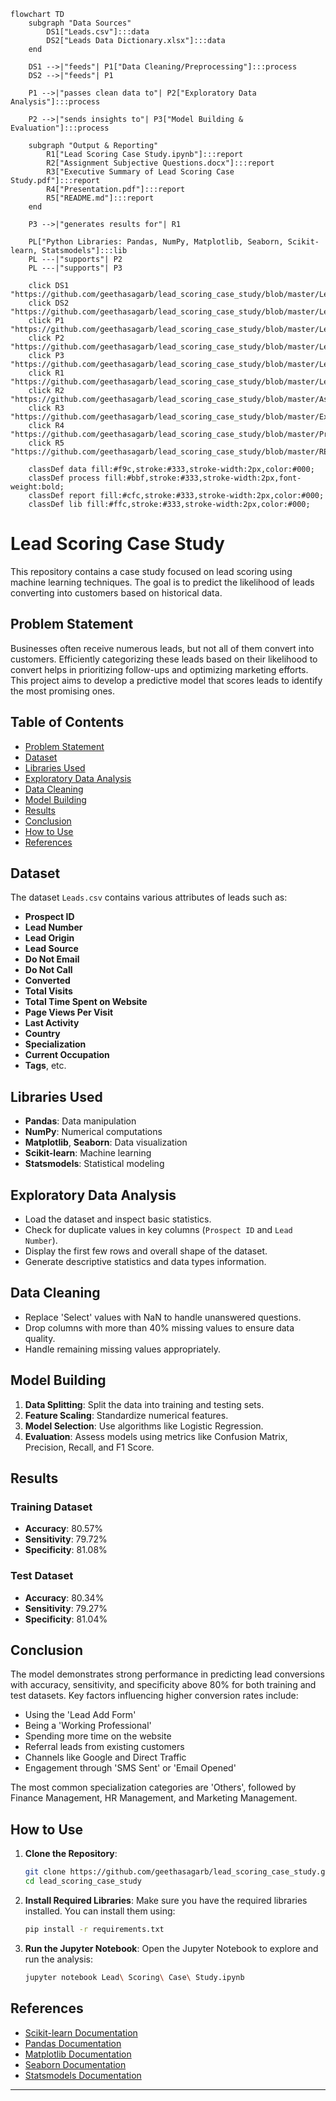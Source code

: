 ```mermaid
flowchart TD
    subgraph "Data Sources"
        DS1["Leads.csv"]:::data
        DS2["Leads Data Dictionary.xlsx"]:::data
    end

    DS1 -->|"feeds"| P1["Data Cleaning/Preprocessing"]:::process
    DS2 -->|"feeds"| P1

    P1 -->|"passes clean data to"| P2["Exploratory Data Analysis"]:::process

    P2 -->|"sends insights to"| P3["Model Building & Evaluation"]:::process

    subgraph "Output & Reporting"
        R1["Lead Scoring Case Study.ipynb"]:::report
        R2["Assignment Subjective Questions.docx"]:::report
        R3["Executive Summary of Lead Scoring Case Study.pdf"]:::report
        R4["Presentation.pdf"]:::report
        R5["README.md"]:::report
    end

    P3 -->|"generates results for"| R1

    PL["Python Libraries: Pandas, NumPy, Matplotlib, Seaborn, Scikit-learn, Statsmodels"]:::lib
    PL ---|"supports"| P2
    PL ---|"supports"| P3

    click DS1 "https://github.com/geethasagarb/lead_scoring_case_study/blob/master/Leads.csv"
    click DS2 "https://github.com/geethasagarb/lead_scoring_case_study/blob/master/Leads%20Data%20Dictionary.xlsx"
    click P1 "https://github.com/geethasagarb/lead_scoring_case_study/blob/master/Lead%20Scoring%20Case%20Study.ipynb"
    click P2 "https://github.com/geethasagarb/lead_scoring_case_study/blob/master/Lead%20Scoring%20Case%20Study.ipynb"
    click P3 "https://github.com/geethasagarb/lead_scoring_case_study/blob/master/Lead%20Scoring%20Case%20Study.ipynb"
    click R1 "https://github.com/geethasagarb/lead_scoring_case_study/blob/master/Lead%20Scoring%20Case%20Study.ipynb"
    click R2 "https://github.com/geethasagarb/lead_scoring_case_study/blob/master/Assignment%20Subjective%20Questions.docx"
    click R3 "https://github.com/geethasagarb/lead_scoring_case_study/blob/master/Executive%20Summary%20of%20Lead%20Scoring%20Case%20Study.pdf"
    click R4 "https://github.com/geethasagarb/lead_scoring_case_study/blob/master/Presentation.pdf"
    click R5 "https://github.com/geethasagarb/lead_scoring_case_study/blob/master/README.md"

    classDef data fill:#f9c,stroke:#333,stroke-width:2px,color:#000;
    classDef process fill:#bbf,stroke:#333,stroke-width:2px,font-weight:bold;
    classDef report fill:#cfc,stroke:#333,stroke-width:2px,color:#000;
    classDef lib fill:#ffc,stroke:#333,stroke-width:2px,color:#000;
```


# Lead Scoring Case Study

This repository contains a case study focused on lead scoring using machine learning techniques. The goal is to predict the likelihood of leads converting into customers based on historical data.


## Problem Statement
Businesses often receive numerous leads, but not all of them convert into customers. Efficiently categorizing these leads based on their likelihood to convert helps in prioritizing follow-ups and optimizing marketing efforts. This project aims to develop a predictive model that scores leads to identify the most promising ones.

## Table of Contents
- [Problem Statement](#problem-statement)
- [Dataset](#dataset)
- [Libraries Used](#libraries-used)
- [Exploratory Data Analysis](#exploratory-data-analysis)
- [Data Cleaning](#data-cleaning)
- [Model Building](#model-building)
- [Results](#results)
- [Conclusion](#conclusion)
- [How to Use](#how-to-use)
- [References](#references)

## Dataset
The dataset `Leads.csv` contains various attributes of leads such as:
- **Prospect ID**
- **Lead Number**
- **Lead Origin**
- **Lead Source**
- **Do Not Email**
- **Do Not Call**
- **Converted**
- **Total Visits**
- **Total Time Spent on Website**
- **Page Views Per Visit**
- **Last Activity**
- **Country**
- **Specialization**
- **Current Occupation**
- **Tags**, etc.

## Libraries Used
- **Pandas**: Data manipulation
- **NumPy**: Numerical computations
- **Matplotlib**, **Seaborn**: Data visualization
- **Scikit-learn**: Machine learning
- **Statsmodels**: Statistical modeling

## Exploratory Data Analysis
- Load the dataset and inspect basic statistics.
- Check for duplicate values in key columns (`Prospect ID` and `Lead Number`).
- Display the first few rows and overall shape of the dataset.
- Generate descriptive statistics and data types information.

## Data Cleaning
- Replace 'Select' values with NaN to handle unanswered questions.
- Drop columns with more than 40% missing values to ensure data quality.
- Handle remaining missing values appropriately.

## Model Building
1. **Data Splitting**: Split the data into training and testing sets.
2. **Feature Scaling**: Standardize numerical features.
3. **Model Selection**: Use algorithms like Logistic Regression.
4. **Evaluation**: Assess models using metrics like Confusion Matrix, Precision, Recall, and F1 Score.

## Results
### Training Dataset
- **Accuracy**: 80.57%
- **Sensitivity**: 79.72%
- **Specificity**: 81.08%

### Test Dataset
- **Accuracy**: 80.34%
- **Sensitivity**: 79.27%
- **Specificity**: 81.04%

## Conclusion
The model demonstrates strong performance in predicting lead conversions with accuracy, sensitivity, and specificity above 80% for both training and test datasets. Key factors influencing higher conversion rates include:
- Using the 'Lead Add Form'
- Being a 'Working Professional'
- Spending more time on the website
- Referral leads from existing customers
- Channels like Google and Direct Traffic
- Engagement through 'SMS Sent' or 'Email Opened'

The most common specialization categories are 'Others', followed by Finance Management, HR Management, and Marketing Management.

## How to Use
1. **Clone the Repository**:
   ```bash
   git clone https://github.com/geethasagarb/lead_scoring_case_study.git
   cd lead_scoring_case_study
   ```

2. **Install Required Libraries**:
   Make sure you have the required libraries installed. You can install them using:
   ```bash
   pip install -r requirements.txt
   ```

3. **Run the Jupyter Notebook**:
   Open the Jupyter Notebook to explore and run the analysis:
   ```bash
   jupyter notebook Lead\ Scoring\ Case\ Study.ipynb
   ```

## References
- [Scikit-learn Documentation](https://scikit-learn.org/stable/)
- [Pandas Documentation](https://pandas.pydata.org/)
- [Matplotlib Documentation](https://matplotlib.org/)
- [Seaborn Documentation](https://seaborn.pydata.org/)
- [Statsmodels Documentation](https://www.statsmodels.org/stable/index.html)

---

